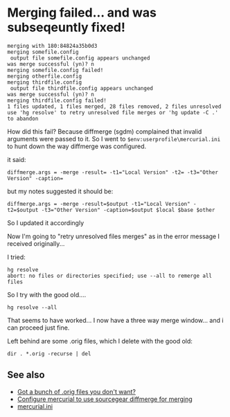﻿# Merging failed... and was subseqeuntly fixed!

    merging with 180:84824a35b0d3
    merging somefile.config
     output file somefile.config appears unchanged
    was merge successful (yn)? n
    merging somefile.config failed!
    merging otherfile.config
    merging thirdfile.config
     output file thirdfile.config appears unchanged
    was merge successful (yn)? n
    merging thirdfile.config failed!
    1 files updated, 1 files merged, 28 files removed, 2 files unresolved
    use 'hg resolve' to retry unresolved file merges or 'hg update -C .' to abandon

How did this fail? Because diffmerge (sgdm) complained that invalid arguments were passed to it. So I went to `$env:userprofile\mercurial.ini` to hunt down the way diffmerge was configured.

it said:

    diffmerge.args = -merge -result= -t1="Local Version" -t2= -t3="Other Version" -caption=

but my notes suggested it should be:

    diffmerge.args = -merge -result=$output -t1="Local Version" -t2=$output -t3="Other Version" -caption=$output $local $base $other

So I updated it accordingly

Now I'm going to "retry unresolved files merges" as in the error message I received originally...

I tried:

    hg resolve
    abort: no files or directories specified; use --all to remerge all files

So I try with the good old....

    hg resolve --all

That seems to have worked... I now have a three way merge window... and i can proceed just fine.

Left behind are some .orig files, which I delete with the good old:

    dir . *.orig -recurse | del

## See also

 * [Got a bunch of .orig files you don't want?](orig_files.md)
 * [Configure mercurial to use sourcegear diffmerge for merging](diffmerge_merge.md)
 * [mercurial.ini](mercurial_ini.md)
